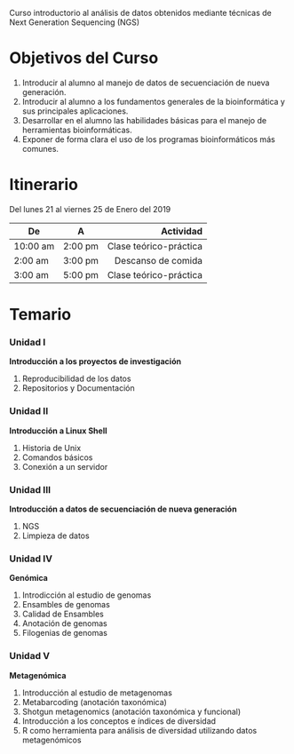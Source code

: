 Curso introductorio al análisis de datos obtenidos mediante técnicas de Next Generation Sequencing (NGS)

# Objetivos del Curso

1. Introducir al alumno al manejo de datos de secuenciación de nueva generación.
2. Introducir al alumno a los fundamentos generales de la bioinformática y sus principales aplicaciones.
3. Desarrollar en el alumno las habilidades básicas para el manejo de herramientas bioinformáticas.
4. Exponer de forma clara el uso de los programas bioinformáticos más comunes.

# Itinerario

Del lunes 21 al viernes 25 de Enero del 2019

| De        | A           |       Actividad         |
| --------- |:-----------:| -----------------------:|
| 10:00 am  | 2:00 pm     | Clase teórico-práctica  |
|  2:00 am  | 3:00 pm     | Descanso de comida      |
|  3:00 am  | 5:00 pm     | Clase teórico-práctica  |


# Temario

### Unidad I
__Introducción a los proyectos de investigación__
1. Reproducibilidad de los datos
2. Repositorios y Documentación

### Unidad II
__Introducción a Linux Shell__
1. Historia de Unix
2. Comandos básicos
3. Conexión a un servidor

### Unidad III
__Introducción a datos de secuenciación de nueva generación__
1. NGS
2. Limpieza de datos

### Unidad IV
__Genómica__
1. Introdicción al estudio de genomas
2. Ensambles de genomas
3. Calidad de Ensambles
4. Anotación de genomas
5. Filogenias de genomas

### Unidad V
__Metagenómica__
1. Introducción al estudio de metagenomas
2. Metabarcoding (anotación taxonómica)
3. Shotgun metagenomics (anotación taxonómica y funcional)
4. Introducción a los conceptos e índices de diversidad
5. R como herramienta para análisis de diversidad utilizando datos metagenómicos
